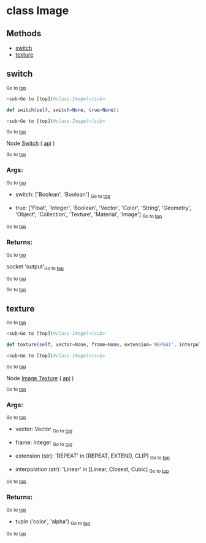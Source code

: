 # class Image




## Methods

- [switch](#switch)
- [texture](#texture)

## switch

<sub>Go to [top](#class-Image)</sub>

```python
<sub>Go to [top](#class-Image)</sub>

def switch(self, switch=None, true=None):

<sub>Go to [top](#class-Image)</sub>

```
<sub>Go to [top](#class-Image)</sub>

Node [Switch](https://docs.blender.org/manual/en/latest/modeling/geometry_nodes/utilities/switch.html) ( [api](https://docs.blender.org/api/current/bpy.types.GeometryNodeSwitch.html) )

<sub>Go to [top](#class-Image)</sub>

### Args:
<sub>Go to [top](#class-Image)</sub>

- switch: ['Boolean', 'Boolean']
<sub>Go to [top](#class-Image)</sub>

- true: ['Float', 'Integer', 'Boolean', 'Vector', 'Color', 'String', 'Geometry', 'Object', 'Collection', 'Texture', 'Material', 'Image']
<sub>Go to [top](#class-Image)</sub>


<sub>Go to [top](#class-Image)</sub>

### Returns:

<sub>Go to [top](#class-Image)</sub>

  socket 'output'<sub>Go to [top](#class-Image)</sub>


<sub>Go to [top](#class-Image)</sub>


<sub>Go to [top](#class-Image)</sub>

## texture

<sub>Go to [top](#class-Image)</sub>

```python
<sub>Go to [top](#class-Image)</sub>

def texture(self, vector=None, frame=None, extension='REPEAT', interpolation='Linear'):

<sub>Go to [top](#class-Image)</sub>

```
<sub>Go to [top](#class-Image)</sub>

Node [Image Texture](https://docs.blender.org/manual/en/latest/modeling/geometry_nodes/texture/image.html) ( [api](https://docs.blender.org/api/current/bpy.types.GeometryNodeImageTexture.html) )

<sub>Go to [top](#class-Image)</sub>

### Args:
<sub>Go to [top](#class-Image)</sub>

- vector: Vector
<sub>Go to [top](#class-Image)</sub>

- frame: Integer
<sub>Go to [top](#class-Image)</sub>

- extension (str): 'REPEAT' in [REPEAT, EXTEND, CLIP]
<sub>Go to [top](#class-Image)</sub>

- interpolation (str): 'Linear' in [Linear, Closest, Cubic]
<sub>Go to [top](#class-Image)</sub>


<sub>Go to [top](#class-Image)</sub>

### Returns:

<sub>Go to [top](#class-Image)</sub>

- tuple ('color', 'alpha')
<sub>Go to [top](#class-Image)</sub>


<sub>Go to [top](#class-Image)</sub>

